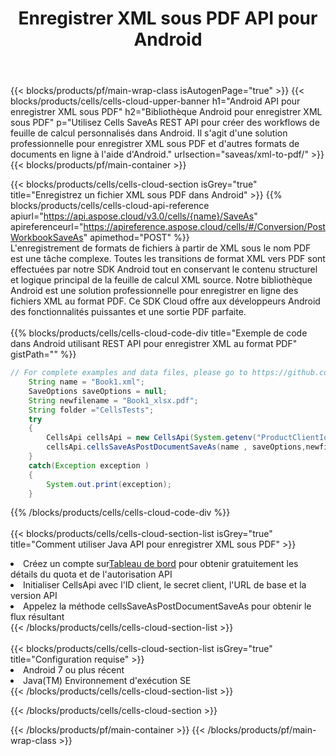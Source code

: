 ﻿---
title:  Enregistrer XML sous PDF API pour Android
description: Utilisation du SDK Cloud Aspose.Cells pour Android pour enregistrer le fichier au format XML en tant que fichier au format PDF.
url: /fr/android/saveas/xml-to-pdf/
---
{{< blocks/products/pf/main-wrap-class isAutogenPage="true" >}}
{{< blocks/products/cells/cells-cloud-upper-banner h1="Android API pour enregistrer XML sous PDF" h2="Bibliothèque Android pour enregistrer XML sous PDF" p="Utilisez Cells SaveAs REST API pour créer des workflows de feuille de calcul personnalisés dans Android. Il s\'agit d\'une solution professionnelle pour enregistrer XML sous PDF et d\'autres formats de documents en ligne à l\'aide d\'Android." urlsection="saveas/xml-to-pdf/" >}}
{{< blocks/products/pf/main-container >}}

{{< blocks/products/cells/cells-cloud-section isGrey="true" title="Enregistrez un fichier XML sous PDF dans Android" >}}
{{% blocks/products/cells/cells-cloud-api-reference apiurl="https://api.aspose.cloud/v3.0/cells/{name}/SaveAs" apireferenceurl="https://apireference.aspose.cloud/cells/#/Conversion/PostWorkbookSaveAs" apimethod="POST" %}}
<br/>
L'enregistrement de formats de fichiers à partir de XML sous le nom PDF est une tâche complexe. Toutes les transitions de format XML vers PDF sont effectuées par notre SDK Android tout en conservant le contenu structurel et logique principal de la feuille de calcul XML source. Notre bibliothèque Android est une solution professionnelle pour enregistrer en ligne des fichiers XML au format PDF. Ce SDK Cloud offre aux développeurs Android des fonctionnalités puissantes et une sortie PDF parfaite.
<br/>
<br/>
{{% blocks/products/cells/cells-cloud-code-div title="Exemple de code dans Android utilisant REST API pour enregistrer XML au format PDF" gistPath="" %}}
  
```java
// For complete examples and data files, please go to https://github.com/aspose-cells-cloud/aspose-cells-cloud-android/
    String name = "Book1.xml";
    SaveOptions saveOptions = null;
    String newfilename = "Book1_xlsx.pdf";
    String folder ="CellsTests";
    try
    {
        CellsApi cellsApi = new CellsApi(System.getenv("ProductClientId"), System.getenv("ProductClientSecret"));
        cellsApi.cellsSaveAsPostDocumentSaveAs(name , saveOptions,newfilename,false,false,folder,null,null,null,true);                       
    }
    catch(Exception exception )
    {
        System.out.print(exception);
    }
```
  
{{% /blocks/products/cells/cells-cloud-code-div %}}
<br/>
<br/>
{{< blocks/products/cells/cells-cloud-section-list isGrey="true" title="Comment utiliser Java API pour enregistrer XML sous PDF" >}}
<li> Créez un compte sur<a href="https://dashboard.aspose.cloud/">Tableau de bord</a> pour obtenir gratuitement les détails du quota et de l'autorisation API</li>
<li>Initialiser CellsApi avec l'ID client, le secret client, l'URL de base et la version API</li>
<li>Appelez la méthode cellsSaveAsPostDocumentSaveAs pour obtenir le flux résultant</li>
{{< /blocks/products/cells/cells-cloud-section-list >}}
<br/>
<br/>
{{< blocks/products/cells/cells-cloud-section-list isGrey="true" title="Configuration requise" >}}
<li>Android 7 ou plus récent</li>
<li>Java(TM) Environnement d'exécution SE</li>
{{< /blocks/products/cells/cells-cloud-section-list >}}

{{< /blocks/products/cells/cells-cloud-section >}}

{{< /blocks/products/pf/main-container >}}
{{< /blocks/products/pf/main-wrap-class >}}
